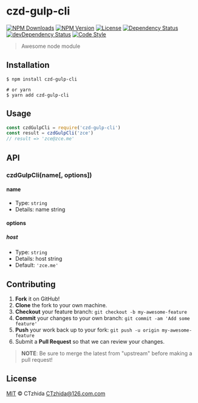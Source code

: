 # czd-gulp-cli

[![NPM Downloads][downloads-image]][downloads-url]
[![NPM Version][version-image]][version-url]
[![License][license-image]][license-url]
[![Dependency Status][dependency-image]][dependency-url]
[![devDependency Status][devdependency-image]][devdependency-url]
[![Code Style][style-image]][style-url]

> Awesome node module

## Installation

```shell
$ npm install czd-gulp-cli

# or yarn
$ yarn add czd-gulp-cli
```

## Usage

<!-- TODO: Introduction of API use -->

```javascript
const czdGulpCli = require('czd-gulp-cli')
const result = czdGulpCli('zce')
// result => 'zce@zce.me'
```

## API

<!-- TODO: Introduction of API -->

### czdGulpCli(name[, options])

#### name

- Type: `string`
- Details: name string

#### options

##### host

- Type: `string`
- Details: host string
- Default: `'zce.me'`

## Contributing

1. **Fork** it on GitHub!
2. **Clone** the fork to your own machine.
3. **Checkout** your feature branch: `git checkout -b my-awesome-feature`
4. **Commit** your changes to your own branch: `git commit -am 'Add some feature'`
5. **Push** your work back up to your fork: `git push -u origin my-awesome-feature`
6. Submit a **Pull Request** so that we can review your changes.

> **NOTE**: Be sure to merge the latest from "upstream" before making a pull request!

## License

[MIT](LICENSE) &copy; CTzhida <CTzhida@126.com.com>



[downloads-image]: https://img.shields.io/npm/dm/czd-gulp-cli.svg
[downloads-url]: https://npmjs.org/package/czd-gulp-cli
[version-image]: https://img.shields.io/npm/v/czd-gulp-cli.svg
[version-url]: https://npmjs.org/package/czd-gulp-cli
[license-image]: https://img.shields.io/github/license/zce/czd-gulp-cli.svg
[license-url]: https://github.com/zce/czd-gulp-cli/blob/master/LICENSE
[dependency-image]: https://img.shields.io/david/zce/czd-gulp-cli.svg
[dependency-url]: https://david-dm.org/zce/czd-gulp-cli
[devdependency-image]: https://img.shields.io/david/dev/zce/czd-gulp-cli.svg
[devdependency-url]: https://david-dm.org/zce/czd-gulp-cli?type=dev
[style-image]: https://img.shields.io/badge/code_style-standard-brightgreen.svg
[style-url]: https://standardjs.com
